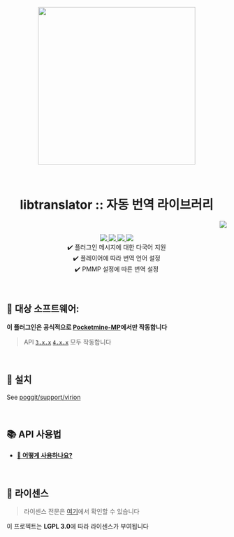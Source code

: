 <p align="center"> <img src="https://i.ibb.co/YfKHnVh/icon.png" width="360"> </p>
<br> <h1 align="center"> libtranslator :: 자동 번역 라이브러리</h1>
<p align="right">  
  <a href="https://github.com/PresentKim/libtranslator/blob/main/README.md">  
    <img src="https://img.shields.io/static/v1?label=read%20in&message=English&color=success">
  </a>  
</p>  
<p align="center">  
  <a href="https://github.com/PresentKim/libtranslator/releases">  
    <img src="https://img.shields.io/github/release/PresentKim/libtranslator.svg?style=flat-square">  
  </a>  
  <a href="https://github.com/PresentKim/libtranslator/releases">  
    <img src="https://img.shields.io/github/downloads/PresentKim/libtranslator/total.svg?style=flat-square">  
  </a>  
  </a>  
  <a href="https://github.com/PresentKim/libtranslator/blob/main/LICENSE">  
    <img src="https://img.shields.io/github/license/PresentKim/libtranslator.svg?style=flat-square">  
  </a>  
  <a href="http://hits.dwyl.com/PresentKim/libtranslator">  
    <img src="http://hits.dwyl.com/PresentKim/libtranslator.svg">  
  </a>  
  <br> ✔️ 플러그인 메시지에 대한 다국어 지원
  <br> ✔️ 플레이어에 따라 번역 언어 설정
  <br> ✔️ PMMP 설정에 따른 번역 설정
</p>  
  
<br>  
  
## :file_folder: 대상 소프트웨어:  
**이 플러그인은 공식적으로 [**Pocketmine-MP**](https://github.com/pmmp/PocketMine-MP/)에서만 작동합니다**
> API [`3.x.x`](https://github.com/pmmp/PocketMine-MP/tree/stable) [`4.x.x`](https://github.com/pmmp/PocketMine-MP/tree/master) 모두 작동합니다
  
<br>  
  
## :wrench: 설치
See [poggit/support/virion](https://github.com/poggit/support/blob/master/virion.md)
  
<br>  
  
## :books: API 사용법 
- [**:book: 어떻게 사용하나요?**](https://github.com/PresentKim/libtranslator/blob/main/doc/kor/HowToUse.md)
  
<br>  
  
## :memo: 라이센스 
> 라이센스 전문은 [여기](https://github.com/Blugin/ChatThin-PMMP/blob/main/LICENSE)에서 확인할 수 있습니다  
  
이 프로젝트는 **LGPL 3.0**에 따라 라이센스가 부여됩니다